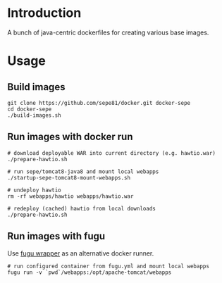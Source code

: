 # Introduction
A bunch of java-centric dockerfiles for creating various base images.

# Usage

## Build images
    git clone https://github.com/sepe81/docker.git docker-sepe
    cd docker-sepe
    ./build-images.sh

## Run images with docker run

    # download deployable WAR into current directory (e.g. hawtio.war)
    ./prepare-hawtio.sh

    # run sepe/tomcat8-java8 and mount local webapps
    ./startup-sepe-tomcat8-mount-webapps.sh

    # undeploy hawtio
    rm -rf webapps/hawtio webapps/hawtio.war

    # redeploy (cached) hawtio from local downloads
    ./prepare-hawtio.sh

## Run images with fugu
Use [fugu wrapper](https://github.com/mattes/fugu) as an alternative docker runner.

    # run configured container from fugu.yml and mount local webapps
    fugu run -v `pwd`/webapps:/opt/apache-tomcat/webapps
